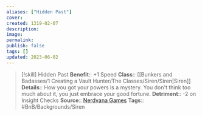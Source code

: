 ```yaml
---
aliases: ["Hidden Past"]
cover: 
created: 1319-02-07
description: 
image: 
permalink: 
publish: false
tags: []
updated: 2023-06-02
---
```


>[!skill] Hidden Past
> **Benefit**:: +1 Speed
> **Class**:: [[Bunkers and Badasses/1 Creating a Vault Hunter/The Classes/Siren/Siren|Siren]]
> **Details**:: How you got your powers is a mystery. You don't think too much about it, you just embrace your good fortune.
> **Detriment**:: -2 on Insight Checks
> **Source**:: [Nerdvana Games](https://nerdvanagames.com)
> **Tags**:: #BnB/Backgrounds/Siren
